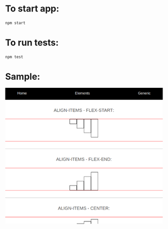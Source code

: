 # To start app:
`npm start`

# To run tests:
`npm test`

# Sample:
![sample.png](./src/assets/images/sample.png)
